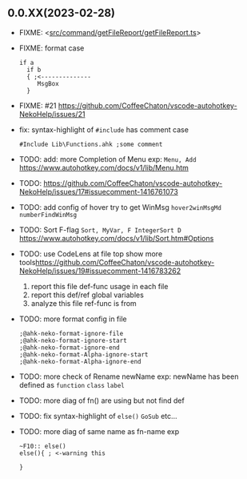 ## 0.0.XX(2023-02-28)

- FIXME: <[src/command/getFileReport/getFileReport.ts](https://github.com/CoffeeChaton/vscode-autohotkey-NekoHelp/blob/master/src/command/getFileReport/getFileReport.ts)>
- FIXME: format case

  ```ahk
  if a
    if b
    { ;<--------------
       MsgBox
    }
  ```

- FIXME: #21 <https://github.com/CoffeeChaton/vscode-autohotkey-NekoHelp/issues/21>
- fix: syntax-highlight of `#include` has comment case

  ```ahk
  #Include Lib\Functions.ahk ;some comment
  ```

- TODO: add: more Completion of Menu exp: `Menu, Add` <https://www.autohotkey.com/docs/v1/lib/Menu.htm>
- TODO: <https://github.com/CoffeeChaton/vscode-autohotkey-NekoHelp/issues/17#issuecomment-1416761073>
- TODO: add config of hover try to get WinMsg `hover2winMsgMd` `numberFindWinMsg`
- TODO: Sort F-flag `Sort, MyVar, F IntegerSort D` <https://www.autohotkey.com/docs/v1/lib/Sort.htm#Options>
- TODO: use CodeLens at file top show more tools<https://github.com/CoffeeChaton/vscode-autohotkey-NekoHelp/issues/19#issuecomment-1416783262>
  1. report this file def-func usage in each file
  2. report this def/ref global variables
  3. analyze this file ref-func is from
- TODO: more format config in file

  ```ahk
  ;@ahk-neko-format-ignore-file
  ;@ahk-neko-format-ignore-start
  ;@ahk-neko-format-ignore-end 
  ;@ahk-neko-format-Alpha-ignore-start
  ;@ahk-neko-format-Alpha-ignore-end
  ```

- TODO: more check of Rename newName exp: newName has been defined as `function` `class` `label`
- TODO: more diag of fn() are using but not find def
- TODO: fix syntax-highlight of `else()` `GoSub` etc...
- TODO: more diag of same name as fn-name exp

  ```ahk
  ~F10:: else()
  else(){ ; <-warning this

  }
  ```
